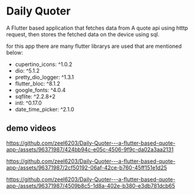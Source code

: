 # Daily Quoter
A Flutter based application that fetches data from A quote api using htttp request, then stores the fetched data on the device using sql. 

for this app there are many flutter librarys are used that are mentioned below:
- cupertino_icons: ^1.0.2
- dio: ^5.1.2
- pretty_dio_logger: ^1.3.1
- flutter_bloc: ^8.1.2
- google_fonts: ^4.0.4
- sqflite: ^2.2.8+2
- intl: ^0.17.0
- date_time_picker: ^2.1.0

## demo videos


https://github.com/zeel6203/Daily-Quoter---a-flutter-based-quote-app-/assets/96371987/424bb94c-e05c-4506-9f9c-da02a3aa2131


https://github.com/zeel6203/Daily-Quoter---a-flutter-based-quote-app-/assets/96371987/2cf50192-06af-42ce-b760-45ff151e1d25


https://github.com/zeel6203/Daily-Quoter---a-flutter-based-quote-app-/assets/96371987/4509b8c5-1d8a-402e-b380-e3db781dcb65




